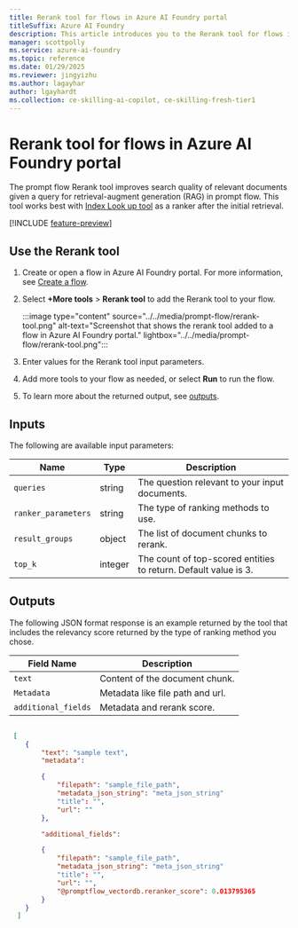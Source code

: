 ```yaml
---
title: Rerank tool for flows in Azure AI Foundry portal
titleSuffix: Azure AI Foundry
description: This article introduces you to the Rerank tool for flows in Azure AI Foundry portal.
manager: scottpolly
ms.service: azure-ai-foundry
ms.topic: reference
ms.date: 01/29/2025
ms.reviewer: jingyizhu
ms.author: lagayhar
author: lgayhardt
ms.collection: ce-skilling-ai-copilot, ce-skilling-fresh-tier1
---
```



# Rerank tool for flows in Azure AI Foundry portal

The prompt flow Rerank tool improves search quality of relevant documents given a query for retrieval-augment generation (RAG) in prompt flow. This tool works best with [Index Look up tool](index-lookup-tool.md) as a ranker after the initial retrieval.

[!INCLUDE [feature-preview](../../includes/feature-preview.md)]

## Use the Rerank tool

1. Create or open a flow in Azure AI Foundry portal. For more information, see [Create a flow](../flow-develop.md).
1. Select **+More tools** > **Rerank tool** to add the Rerank tool to your flow.

     :::image type="content" source="../../media/prompt-flow/rerank-tool.png" alt-text="Screenshot that shows the rerank tool added to a flow in Azure AI Foundry portal." lightbox="../../media/prompt-flow/rerank-tool.png":::

1. Enter values for the Rerank tool input parameters.
1. Add more tools to your flow as needed, or select **Run** to run the flow.
1. To learn more about the returned output, see [outputs](#outputs).

## Inputs

The following are available input parameters:

| Name                | Type    | Description                                                     |
|---------------------|---------|-----------------------------------------------------------------|
| `queries`           | string  | The question relevant to your input documents.                  |
| `ranker_parameters` | string  | The type of ranking methods to use.                             |
| `result_groups`     | object  | The list of document chunks to rerank.                          |
| `top_k`             | integer | The count of top-scored entities to return. Default value is 3. |


## Outputs

The following JSON format response is an example returned by the tool that includes the relevancy score returned by the type of ranking method you chose.

| Field Name          | Description                      |
|---------------------|----------------------------------|
| `text`              | Content of the document chunk.   |
| `Metadata`          | Metadata like file path and url. |
| `additional_fields` | Metadata and rerank score.       |

```json

 [ 
    { 
        "text": "sample text", 
        "metadata": 

        { 
            "filepath": "sample_file_path", 
            "metadata_json_string": "meta_json_string" 
            "title": "", 
            "url": "" 
        }, 

        "additional_fields": 

        { 
            "filepath": "sample_file_path", 
            "metadata_json_string": "meta_json_string" 
            "title": "", 
            "url": "", 
            "@promptflow_vectordb.reranker_score": 0.013795365 
        } 
    } 
  ] 

```
